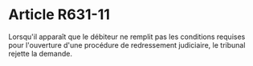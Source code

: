 # Article R631-11

<p>Lorsqu'il apparaît que le débiteur ne remplit pas les conditions requises pour l'ouverture d'une procédure de redressement judiciaire, le tribunal rejette la demande.</p>